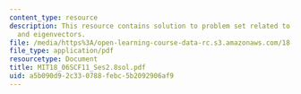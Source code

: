 ```yaml
---
content_type: resource
description: This resource contains solution to problem set related to eigenvalues
  and eigenvectors.
file: /media/https%3A/open-learning-course-data-rc.s3.amazonaws.com/18-06sc-linear-algebra-fall-2011/a5b090d92c330788febc5b2092906af9_MIT18_06SCF11_Ses2.8sol.pdf
file_type: application/pdf
resourcetype: Document
title: MIT18_06SCF11_Ses2.8sol.pdf
uid: a5b090d9-2c33-0788-febc-5b2092906af9
---
```

